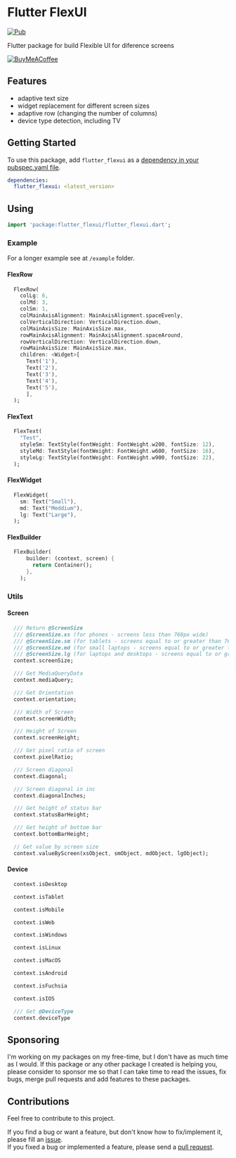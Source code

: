 # Flutter FlexUI

[![Pub][pub_badge]][pub]

Flutter package for build Flexible UI for diference screens

[![BuyMeACoffee][buy_me_a_coffee_badge]][buy_me_a_coffee]

## Features

- adaptive text size
- widget replacement for different screen sizes
- adaptive row (changing the number of columns)
- device type detection, including TV

## Getting Started

To use this package, add `flutter_flexui` as a [dependency in your pubspec.yaml file](https://flutter.io/platform-plugins/).

```yaml
dependencies:
  flutter_flexui: <latest_version>
```

## Using

```dart
import 'package:flutter_flexui/flutter_flexui.dart';
```

### Example

For a longer example see at `/example` folder.

#### FlexRow

```dart
  FlexRow(
    colLg: 6,
    colMd: 3,
    colSm: 1,
    colMainAxisAlignment: MainAxisAlignment.spaceEvenly,
    colVerticalDirection: VerticalDirection.down,
    colMainAxisSize: MainAxisSize.max,
    rowMainAxisAlignment: MainAxisAlignment.spaceAround,
    rowVerticalDirection: VerticalDirection.down,
    rowMainAxisSize: MainAxisSize.max,
    children: <Widget>[
      Text('1'),
      Text('2'),
      Text('3'),
      Text('4'),
      Text('5'),
      ],
  );
```

#### FlexText

```dart
  FlexText(
    "Test",
    styleSm: TextStyle(fontWeight: FontWeight.w200, fontSize: 12),
    styleMd: TextStyle(fontWeight: FontWeight.w600, fontSize: 16),
    styleLg: TextStyle(fontWeight: FontWeight.w900, fontSize: 22),
  );
```

#### FlexWidget

```dart
  FlexWidget(
    sm: Text("Small"),
    md: Text("Meddium"),
    lg: Text("Large"),
  );
```

#### FlexBuilder

```dart
  FlexBuilder(
      builder: (context, screen) {
        return Container();
      },
    );
```
### Utils

#### Screen

```dart
  /// Return @ScreenSize
  /// @ScreenSize.xs (for phones - screens less than 768px wide)
  /// @ScreenSize.sm (for tablets - screens equal to or greater than 768px wide)
  /// @ScreenSize.md (for small laptops - screens equal to or greater than 992px wide)
  /// @ScreenSize.lg (for laptops and desktops - screens equal to or greater than 1200px wide)
  context.screenSize;

  /// Get MediaQueryData
  context.mediaQuery;

  /// Get Orientation
  context.orientation;

  /// Width of Screen
  context.screenWidth;

  /// Height of Screen
  context.screenHeight;

  /// Get pixel ratio of screen
  context.pixelRatio;

  /// Screen diagonal
  context.diagonal;

  /// Screen diagonal in inc
  context.diagonalInches;

  /// Get height of status bar
  context.statusBarHeight;

  /// Get height of bottom bar
  context.bottomBarHeight;

  // Get value by screen size
  context.valueByScreen(xsObject, smObject, mdObject, lgObject);
```

#### Device

```dart
  context.isDesktop

  context.isTablet

  context.isMobile

  context.isWeb

  context.isWindows

  context.isLinux

  context.isMacOS

  context.isAndroid

  context.isFuchsia

  context.isIOS

  /// Get @DeviceType
  context.deviceType
```

## Sponsoring

I'm working on my packages on my free-time, but I don't have as much time as I would. If this package or any other package I created is helping you, please consider to sponsor me so that I can take time to read the issues, fix bugs, merge pull requests and add features to these packages.

## Contributions

Feel free to contribute to this project.

If you find a bug or want a feature, but don't know how to fix/implement it, please fill an [issue][issue].  
If you fixed a bug or implemented a feature, please send a [pull request][pr].

<!-- Links -->
[pub_badge]: https://img.shields.io/pub/v/flutter_flexui.svg
[pub]: https://pub.dartlang.org/packages/flutter_flexui

[buy_me_a_coffee]:buymeacoffee.com/dip.dev
[buy_me_a_coffee_badge]: https://img.buymeacoffee.com/button-api/?text=Donate&emoji=&slug=dip.dev&button_colour=29b6f6&font_colour=000000&font_family=Cookie&outline_colour=000000&coffee_colour=FFDD00

[issue]: https://github.com/dip-dev-team/flutter_flexui/issues
[pr]: https://github.com/dip-dev-team/flutter_flexui/pulls
